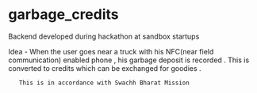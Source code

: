 # garbage_credits
Backend developed during hackathon at sandbox startups 


Idea - When the user goes near a truck with his NFC(near field communication) enabled phone , his garbage deposit is recorded . 
       This is converted to credits which can be exchanged for goodies . 
       
       This is in accordance with Swachh Bharat Mission
